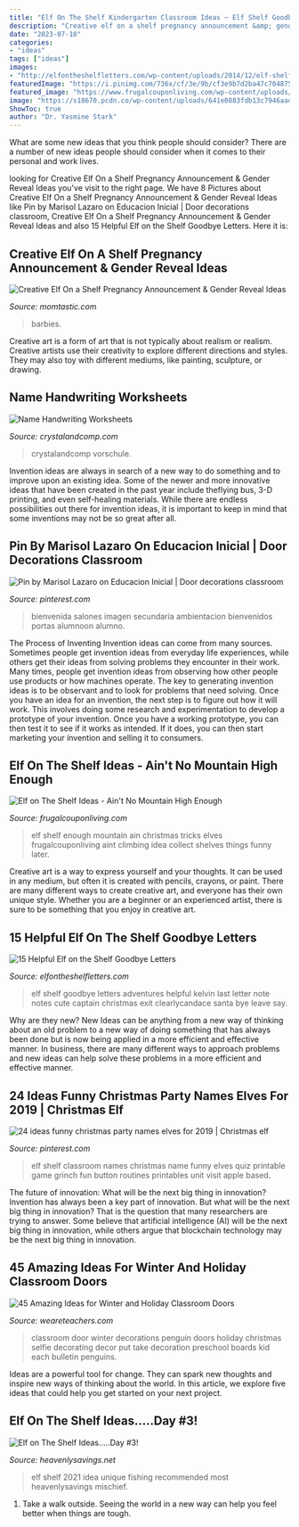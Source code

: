 ```yaml
---
title: "Elf On The Shelf Kindergarten Classroom Ideas ~ Elf Shelf Goodbye Letters Adventures Helpful Kelvin Last Letter Note Notes Cute Captain Christmas Exit Clearlycandace Santa Bye Leave Say"
description: "Creative elf on a shelf pregnancy announcement &amp; gender reveal ideas"
date: "2023-07-10"
categories:
- "ideas"
tags: ["ideas"]
images:
- "http://elfontheshelfletters.com/wp-content/uploads/2014/12/elf-shelf-goodbye-6-1024x768.jpg"
featuredImage: "https://i.pinimg.com/736x/cf/3e/9b/cf3e9b7d2ba47c704875e8cf0288678d.jpg"
featured_image: "https://www.frugalcouponliving.com/wp-content/uploads/2013/11/elfpic1.jpg"
image: "https://s18670.pcdn.co/wp-content/uploads/641e0883fdb13c7946aad74a96b0e19b.jpg"
ShowToc: true
author: "Dr. Yasmine Stark"
---
```



What are some new ideas that you think people should consider?
There are a number of new ideas people should consider when it comes to their personal and work lives.

	

		
looking for Creative Elf On a Shelf Pregnancy Announcement &amp; Gender Reveal Ideas you've visit to the right page. We have 8 Pictures about Creative Elf On a Shelf Pregnancy Announcement &amp; Gender Reveal Ideas like Pin by Marisol Lazaro on Educacion Inicial | Door decorations classroom, Creative Elf On a Shelf Pregnancy Announcement &amp; Gender Reveal Ideas and also 15 Helpful Elf on the Shelf Goodbye Letters. Here it is:
		
    
## Creative Elf On A Shelf Pregnancy Announcement &amp; Gender Reveal Ideas

<img loading=lazy src="https://cdn3-www.momtastic.com/assets/uploads/gallery/creative-elf-on-a-shelf-pregnancy-announcement-gender-reveal-ideas/barbies-having-babies.jpg" onerror="this.onerror=null;this.src='https://tse3.mm.bing.net/th?id=OIP.Or5Gtx-28gN67-4VNV9WQgHaFa&amp;pid=15.1';" alt="Creative Elf On a Shelf Pregnancy Announcement &amp; Gender Reveal Ideas">

_Source: momtastic.com_

>barbies. 

	

Creative art is a form of art that is not typically about realism or realism. Creative artists use their creativity to explore different directions and styles. They may also toy with different mediums, like painting, sculpture, or drawing.

    
## Name Handwriting Worksheets

<img loading=lazy src="https://crystalandcomp.com/wp-content/uploads/2012/03/name-practice-printable-you-can-customize-.jpg" onerror="this.onerror=null;this.src='https://tse1.mm.bing.net/th?id=OIP.o-6kgfDrkDncpJpTu7FtCAHaKE&amp;pid=15.1';" alt="Name Handwriting Worksheets">

_Source: crystalandcomp.com_

>crystalandcomp vorschule. 

	

Invention ideas are always in search of a new way to do something and to improve upon an existing idea. Some of the newer and more innovative ideas that have been created in the past year include theflying bus, 3-D printing, and even self-healing materials. While there are endless possibilities out there for invention ideas, it is important to keep in mind that some inventions may not be so great after all.

    
## Pin By Marisol Lazaro On Educacion Inicial | Door Decorations Classroom

<img loading=lazy src="https://i.pinimg.com/originals/91/e4/9b/91e49b674f9a425901e613829c4d365a.jpg" onerror="this.onerror=null;this.src='https://tse3.mm.bing.net/th?id=OIP.CnkYNDcXru3kycTogXwqjAHaL7&amp;pid=15.1';" alt="Pin by Marisol Lazaro on Educacion Inicial | Door decorations classroom">

_Source: pinterest.com_

>bienvenida salones imagen secundaria ambientacion bienvenidos portas alumnoon alumno. 

	

The Process of Inventing
Invention ideas can come from many sources. Sometimes people get invention ideas from everyday life experiences, while others get their ideas from solving problems they encounter in their work. Many times, people get invention ideas from observing how other people use products or how machines operate. The key to generating invention ideas is to be observant and to look for problems that need solving.
Once you have an idea for an invention, the next step is to figure out how it will work. This involves doing some research and experimentation to develop a prototype of your invention. Once you have a working prototype, you can then test it to see if it works as intended. If it does, you can then start marketing your invention and selling it to consumers.

    
## Elf On The Shelf Ideas - Ain&#039;t No Mountain High Enough

<img loading=lazy src="https://www.frugalcouponliving.com/wp-content/uploads/2013/11/elfpic1.jpg" onerror="this.onerror=null;this.src='https://tse2.mm.bing.net/th?id=OIP.Z145HBe-ZnoZ1PS-peZ0eAHaLE&amp;pid=15.1';" alt="Elf on The Shelf Ideas - Ain&#039;t No Mountain High Enough">

_Source: frugalcouponliving.com_

>elf shelf enough mountain ain christmas tricks elves frugalcouponliving aint climbing idea collect shelves things funny later. 

	

Creative art is a way to express yourself and your thoughts. It can be used in any medium, but often it is created with pencils, crayons, or paint. There are many different ways to create creative art, and everyone has their own unique style. Whether you are a beginner or an experienced artist, there is sure to be something that you enjoy in creative art.

    
## 15 Helpful Elf On The Shelf Goodbye Letters

<img loading=lazy src="http://elfontheshelfletters.com/wp-content/uploads/2014/12/elf-shelf-goodbye-6-1024x768.jpg" onerror="this.onerror=null;this.src='https://tse4.mm.bing.net/th?id=OIP.kbK_cRAkRW-CeSUYigszRgHaFj&amp;pid=15.1';" alt="15 Helpful Elf on the Shelf Goodbye Letters">

_Source: elfontheshelfletters.com_

>elf shelf goodbye letters adventures helpful kelvin last letter note notes cute captain christmas exit clearlycandace santa bye leave say. 

	

Why are they new?
New Ideas can be anything from a new way of thinking about an old problem to a new way of doing something that has always been done but is now being applied in a more efficient and effective manner. In business, there are many different ways to approach problems and new ideas can help solve these problems in a more efficient and effective manner.

    
## 24 Ideas Funny Christmas Party Names Elves For 2019 | Christmas Elf

<img loading=lazy src="https://i.pinimg.com/736x/cf/3e/9b/cf3e9b7d2ba47c704875e8cf0288678d.jpg" onerror="this.onerror=null;this.src='https://tse4.mm.bing.net/th?id=OIP.SFm1zgCj8OkEtANnSG7XigAAAA&amp;pid=15.1';" alt="24 ideas funny christmas party names elves for 2019 | Christmas elf">

_Source: pinterest.com_

>elf shelf classroom names christmas name funny elves quiz printable game grinch fun button routines printables unit visit apple based. 

	

The future of innovation: What will be the next big thing in innovation?
Invention has always been a key part of innovation. But what will be the next big thing in innovation? That is the question that many researchers are trying to answer. Some believe that artificial intelligence (AI) will be the next big thing in innovation, while others argue that blockchain technology may be the next big thing in innovation.

    
## 45 Amazing Ideas For Winter And Holiday Classroom Doors

<img loading=lazy src="https://s18670.pcdn.co/wp-content/uploads/641e0883fdb13c7946aad74a96b0e19b.jpg" onerror="this.onerror=null;this.src='https://tse2.mm.bing.net/th?id=OIP.NH_CA0nd6kTZTcdsju6tXAHaJ3&amp;pid=15.1';" alt="45 Amazing Ideas for Winter and Holiday Classroom Doors">

_Source: weareteachers.com_

>classroom door winter decorations penguin doors holiday christmas selfie decorating decor put take decoration preschool boards kid each bulletin penguins. 

	

Ideas are a powerful tool for change. They can spark new thoughts and inspire new ways of thinking about the world. In this article, we explore five ideas that could help you get started on your next project.

    
## Elf On The Shelf Ideas.....Day #3!

<img loading=lazy src="http://heavenlysavings.net/wp-content/uploads/2012/12/005done2.jpg" onerror="this.onerror=null;this.src='https://tse2.mm.bing.net/th?id=OIP.cJPohOyeDeXk2a_gkoQY8gHaIR&amp;pid=15.1';" alt="Elf on The Shelf Ideas.....Day #3!">

_Source: heavenlysavings.net_

>elf shelf 2021 idea unique fishing recommended most heavenlysavings mischief. 

	

1. Take a walk outside. Seeing the world in a new way can help you feel better when things are tough.

